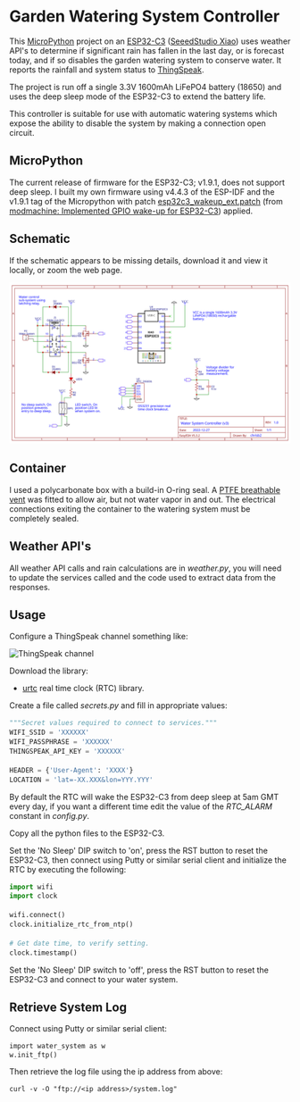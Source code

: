 # Garden Watering System Controller

This [MicroPython](http://micropython.org/) project on an [ESP32-C3](https://en.wikipedia.org/wiki/ESP32) ([SeeedStudio Xiao](https://www.seeedstudio.com/Seeed-XIAO-ESP32C3-p-5431.html)) uses weather API's to determine if significant rain has fallen in the last day, or is forecast today, and if so disables the garden watering system to conserve water. It reports the rainfall and system status to [ThingSpeak](https://thingspeak.com).

The project is run off a single 3.3V 1600mAh LiFePO4 battery (18650) and uses the
deep sleep mode of the ESP32-C3 to extend the battery life.

This controller is suitable for use with automatic watering systems which expose
the ability to disable the system by making a connection open circuit.

## MicroPython

The current release of firmware for the ESP32-C3; v1.9.1, does not support deep sleep.
I built my own firmware using v4.4.3 of the ESP-IDF and the v1.9.1 tag of the Micropython
with patch [esp32c3_wakeup_ext.patch](esp32c3_wakeup_ext.patch) (from [modmachine: Implemented GPIO wake-up for ESP32-C3](https://github.com/micropython/micropython/pull/9583)) applied.

## Schematic

If the schematic appears to be missing details, download it and view it locally,
or zoom the web page.

![Circuit Schematic](./schematic-garden-watering-controller.svg)

## Container

I used a polycarbonate box with a build-in O-ring seal. A
[PTFE breathable vent](https://www.aliexpress.com/store/1823522)
was fitted to allow air, but not water vapor in and out. The electrical
connections exiting the container to the watering system must be completely
sealed.

## Weather API's

All weather API calls and rain calculations are in _weather.py_, you will need
to update the services called and the code used to extract data from the
responses.

## Usage

Configure a ThingSpeak channel something like:

![ThingSpeak channel](https://github.com/chrisb2/water-system/raw/master/thingspeak-settings.png "ThingSpeak Channel Settings")

Download the library:
* [urtc](https://raw.githubusercontent.com/chrisb2/Adafruit-uRTC/master/urtc.py) real time clock (RTC) library.

Create a file called _secrets.py_ and fill in appropriate values:
```python
"""Secret values required to connect to services."""
WIFI_SSID = 'XXXXXX'
WIFI_PASSPHRASE = 'XXXXXX'
THINGSPEAK_API_KEY = 'XXXXXX'

HEADER = {'User-Agent': 'XXXX'}
LOCATION = 'lat=-XX.XXX&lon=YYY.YYY'
```
By default the RTC will wake the ESP32-C3 from deep sleep at 5am GMT every day, if
you want a different time edit the value of the _RTC_ALARM_ constant in
_config.py_.

Copy all the python files to the ESP32-C3.

Set the 'No Sleep' DIP switch to 'on', press the RST button to reset the ESP32-C3,
then connect using Putty or similar serial client and initialize the RTC by executing the following:
```python
import wifi
import clock

wifi.connect()
clock.initialize_rtc_from_ntp()

# Get date time, to verify setting.
clock.timestamp()
```
Set the 'No Sleep' DIP switch to 'off', press the RST button to reset the ESP32-C3 and connect to your water system.

## Retrieve System Log
Connect using Putty or similar serial client:
```
import water_system as w
w.init_ftp()
```
Then retrieve the log file using the ip address from above:
```
curl -v -O "ftp://<ip address>/system.log"
```
